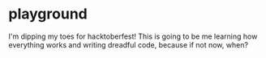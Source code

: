 # playground
I'm dipping my toes for hacktoberfest! This is going to be me learning how everything works and writing dreadful code, because if not now, when?
